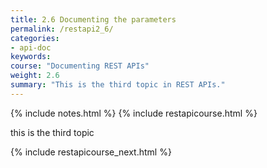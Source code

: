 ```yaml
---
title: 2.6 Documenting the parameters
permalink: /restapi2_6/
categories:
- api-doc
keywords: 
course: "Documenting REST APIs"
weight: 2.6
summary: "This is the third topic in REST APIs."
---
```

{% include notes.html %}
{% include restapicourse.html %}

this is the third topic

{% include restapicourse_next.html %}



